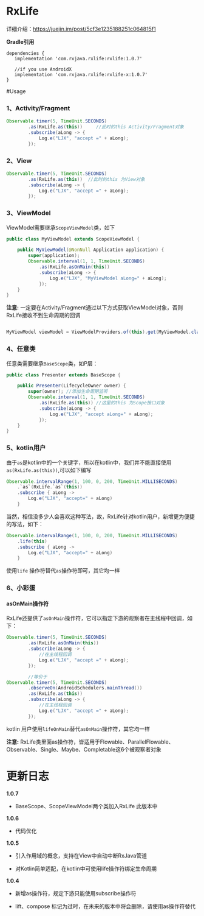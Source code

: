 # RxLife

详细介绍：https://juejin.im/post/5cf3e1235188251c064815f1

**Gradle引用**

    dependencies {
       implementation 'com.rxjava.rxlife:rxlife:1.0.7'

       //if you use AndroidX
       implementation 'com.rxjava.rxlife:rxlife-x:1.0.7'
    }


#Usage

### 1、Activity/Fragment

```java
Observable.timer(5, TimeUnit.SECONDS)
        .as(RxLife.as(this))     //此时的this Activity/Fragment对象
        .subscribe(aLong -> {
            Log.e("LJX", "accept =" + aLong);
        });
```

### 2、View

```java
Observable.timer(5, TimeUnit.SECONDS)
        .as(RxLife.as(this))  //此时的this 为View对象
        .subscribe(aLong -> {
            Log.e("LJX", "accept =" + aLong);
        });

```

### 3、ViewModel

ViewModel需要继承`ScopeViewModel`类，如下

```java
public class MyViewModel extends ScopeViewModel {

    public MyViewModel(@NonNull Application application) {
        super(application);
        Observable.interval(1, 1, TimeUnit.SECONDS)
            .as(RxLife.asOnMain(this))
            .subscribe(aLong -> {
                Log.e("LJX", "MyViewModel aLong=" + aLong);
            });
    }
}
```

**注意:** 一定要在Activity/Fragment通过以下方式获取ViewModel对象，否则RxLife接收不到生命周期的回调

```java

MyViewModel viewModel = ViewModelProviders.of(this).get(MyViewModel.class);

```

### 4、任意类

任意类需要继承`BaseScope`类，如P层：

```java
public class Presenter extends BaseScope {

    public Presenter(LifecycleOwner owner) {
        super(owner); //添加生命周期监听
        Observable.interval(1, 1, TimeUnit.SECONDS)
            .as(RxLife.as(this)) //这里的this 为Scope接口对象
            .subscribe(aLong -> {
                Log.e("LJX", "accept aLong=" + aLong);
            });
    }
}
```

### 5、kotlin用户

由于`as`是kotlin中的一个关键字，所以在kotlin中，我们并不能直接使用`as(RxLife.as(this))`,可以如下编写

```java
Observable.intervalRange(1, 100, 0, 200, TimeUnit.MILLISECONDS)
    .`as`(RxLife.`as`(this))
    .subscribe { aLong ->
        Log.e("LJX", "accept=" + aLong)
    }
```

当然，相信没多少人会喜欢这种写法，故，RxLife针对kotlin用户，新增更为便捷的写法，如下：

```java
Observable.intervalRange(1, 100, 0, 200, TimeUnit.MILLISECONDS)
    .life(this)
    .subscribe { aLong ->
        Log.e("LJX", "accept=" + aLong)
    }
```
使用`life` 操作符替代`as`操作符即可，其它均一样


### 6、小彩蛋

#### asOnMain操作符
RxLife还提供了`asOnMain`操作符，它可以指定下游的观察者在主线程中回调，如下：
```java
Observable.timer(5, TimeUnit.SECONDS)
        .as(RxLife.asOnMain(this))
        .subscribe(aLong -> {
            //在主线程回调
            Log.e("LJX", "accept =" + aLong);
        });

        //等价于
Observable.timer(5, TimeUnit.SECONDS)
        .observeOn(AndroidSchedulers.mainThread())
        .as(RxLife.as(this))
        .subscribe(aLong -> {
            //在主线程回调
            Log.e("LJX", "accept =" + aLong);
        });

```

kotlin 用户使用`lifeOnMain`替代`asOnMain`操作符，其它均一样

**注意:** RxLife类里面as操作符，皆适用于Flowable、ParallelFlowable、Observable、Single、Maybe、Completable这6个被观察者对象



# 更新日志

**1.0.7**

  - BaseScope、ScopeViewModel两个类加入RxLife 此版本中

**1.0.6**
  - 代码优化
 
**1.0.5**
  - 引入作用域的概念，支持在View中自动中断RxJava管道

  - 对Kotlin简单适配，在kotlin中可使用life操作符绑定生命周期

**1.0.4**

  - 新增as操作符，规定下游只能使用subscribe操作符

  - lift、compose 标记为过时，在未来的版本中将会删除，请使用as操作符替代







